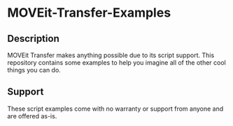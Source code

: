 # MOVEit-Transfer-Examples

## Description
MOVEit Transfer makes anything possible due to its script support. This repository contains some examples to help you imagine all of the other cool things you can do.

## Support
These script examples come with no warranty or support from anyone and are offered as-is.
